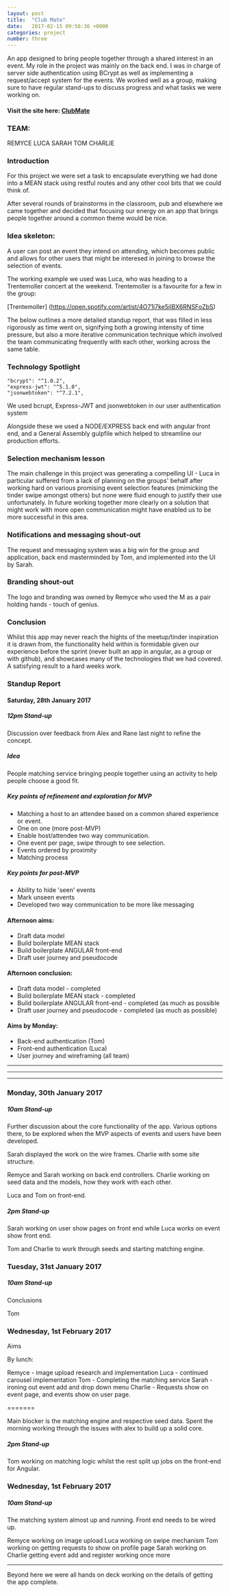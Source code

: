 ```yaml
---
layout: post
title:  "Club Mate"
date:   2017-02-15 09:56:36 +0000
categories: project
number: three
---
```


An app designed to bring people together through a shared interest in an event. My role in the project was mainly on the back end. I was in charge of server side authentication using BCrypt as well as implementing a request/accept system for the events. We worked well as a group, making sure to have regular stand-ups to discuss progress and what tasks we were working on.

#### Visit the site here: <a class="text-accent no-underline" href="https://clubmate-wdi.herokuapp.com/">ClubMate</a>

### TEAM:

REMYCE
LUCA
SARAH
TOM
CHARLIE

### Introduction

For this project we were set a task to encapsulate everything we had done into a MEAN stack using restful routes and any other cool bits that we could think of.

After several rounds of brainstorms in the classroom, pub and elsewhere we came together and decided that focusing our energy on an app that brings people together around a common theme would be nice.

### Idea skeleton:

A user can post an event they intend on attending, which becomes public and allows for other users that might be interesed in joining to browse the selection of events.

The working example we used was Luca, who was heading to a Trentemoller concert at the weekend. Trentemoller is a favourite for a few in the group:

[Trentemoller] (https://open.spotify.com/artist/4O71i7ke5iIBX6RNSFoZbS)

The below outlines a more detailed standup report, that was filled in less rigorously as time went on, signifying both a growing intensity of time pressure, but also a more iterative communication technique which involved the team communicating frequently with each other, working across the same table.

### Technology Spotlight

    "bcrypt": "^1.0.2",
    "express-jwt": "^5.1.0",
    "jsonwebtoken": "^7.2.1",
We used bcrupt, Express-JWT and jsonwebtoken in our user authentication system

Alongside these we used a NODE/EXPRESS back end with angular front end, and a General Assembly gulpfile which helped to streamline our production efforts.


### Selection mechanism lesson

The main challenge in this project was generating a compelling UI - Luca in particular suffered from a lack of planning on the groups' behalf after working hard on various promising event selection features (mimicking the tinder swipe amongst others) but none were fluid enough to justify their use unfortunately. In future working together more clearly on a solution that might work with more open communication might have enabled us to be more successful in this area.

### Notifications and messaging shout-out

The request and messaging system was a big win for the group and application, back end masterminded by Tom, and implemented into the UI by Sarah.

### Branding shout-out

The logo and branding was owned by Remyce who used the M as a pair holding hands - touch of genius.

### Conclusion

Whilst this app may never reach the hights of the meetup/tinder inspiration it is drawn from, the functionality held within is formidable given our experience before the sprint (never built an app in angular, as a group or with github), and showcases many of the technologies that we had covered. A satisfying result to a hard weeks work.


### Standup Report

#### Saturday, 28th January 2017

##### **12pm Stand-up**

Discussion over feedback from Alex and Rane last night to refine the concept.

##### Idea

People matching service bringing people together using an activity to help people choose a good fit.

##### Key points of refinement and exploration for MVP


* Matching a host to an attendee based on a common shared experience or event.
* One on one (more post-MVP)
* Enable host/attendee two way communication.
* One event per page, swipe through to see selection.
* Events ordered by proximity
* Matching process


##### Key points for post-MVP

* Ability to hide 'seen' events
* Mark unseen events
* Developed two way communication to be more like messaging

#### Afternoon aims:

* Draft data model
* Build boilerplate MEAN stack
* Build boilerplate ANGULAR front-end
* Draft user journey and pseudocode

#### Afternoon conclusion:

* Draft data model - completed
* Build boilerplate MEAN stack - completed
* Build boilerplate ANGULAR front-end - completed (as much as possible
* Draft user journey and pseudocode - completed (as much as possible)

#### Aims by Monday:

* Back-end authentication (Tom)
* Front-end authentication (Luca)
* User journey and wireframing (all team)

- - - - - - - -
- - - - - - - -
- - - - - - - -


### Monday, 30th January 2017

##### **10am Stand-up**

Further discussion about the core functionality of the app. Various options there, to be explored when the MVP aspects of events and users have been developed.

Sarah displayed the work on the wire frames. Charlie with some site structure.

Remyce and Sarah working on back end controllers.
Charlie working on seed data and the models, how they work with each other.

Luca and Tom on front-end.

##### **2pm Stand-up**

Sarah working on user show pages on front end while Luca works on event show front end.

Tom and Charlie to work through seeds and starting matching engine.

### Tuesday, 31st January 2017

##### **10am Stand-up**

Conclusions

Tom

### Wednesday, 1st February 2017

Aims

By lunch:

Remyce - image upload research and implementation
Luca - continued carousel implementation
Tom - Completing the matching service
Sarah - ironing out event add and drop down menu
Charlie - Requests show on event page, and events show on user page.

=======

Main blocker is the matching engine and respective seed data. Spent the morning working through the issues with alex to build up a solid core.

##### **2pm Stand-up**

Tom working on matching logic whilst the rest split up jobs on the front-end for Angular.

### Wednesday, 1st February 2017

##### **10am Stand-up**

The matching system almost up and running. Front end needs to be wired up.

Remyce working on image upload
Luca working on swipe mechanism
Tom working on getting requests to show on profile page
Sarah working on
Charlie getting event add and register working once more

- - - - - - - - - - - -

Beyond here we were all hands on deck working on the details of getting the app complete.
